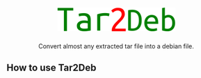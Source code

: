 <br/>
<div align="center">
    <img src="https://github.com/GitXpresso/Tar2Deb/blob/main/images/Tar2Deb.png?raw=true" alt="Logo" width="" height="">
  </a>

  <h3 align="center"></h3>

  <p align="center">
       Convert almost any extracted tar file into a debian file.
    <br/>
</div>

## How to use Tar2Deb